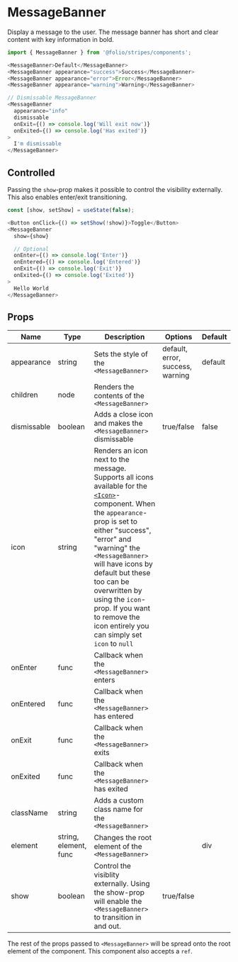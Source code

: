 # MessageBanner
Display a message to the user. The message banner has short and clear content with key information in bold.

```js
import { MessageBanner } from '@folio/stripes/components';

<MessageBanner>Default</MessageBanner>
<MessageBanner appearance="success">Success</MessageBanner>
<MessageBanner appearance="error">Error</MessageBanner>
<MessageBanner appearance="warning">Warning</MessageBanner>

// Dismissable MessageBanner
<MessageBanner 
  appearance="info" 
  dismissable
  onExit={() => console.log('Will exit now')}
  onExited={() => console.log('Has exited')}
>
  I'm dismissable
</MessageBanner>
```

## Controlled
Passing the `show`-prop makes it possible to control the visibility externally. This also enables enter/exit transitioning.

```js
const [show, setShow] = useState(false);

<Button onClick={() => setShow(!show)}>Toggle</Button>
<MessageBanner
  show={show}

  // Optional
  onEnter={() => console.log('Enter')}
  onEntered={() => console.log('Entered')}
  onExit={() => console.log('Exit')}
  onExited={() => console.log('Exited')}
>
  Hello World
</MessageBanner>
```

## Props
Name | Type | Description | Options | Default
-- | -- | -- | -- | --
appearance | string | Sets the style of the `<MessageBanner>` | default, error, success, warning | default
children | node | Renders the contents of the `<MessageBanner>` | |
dismissable | boolean | Adds a close icon and makes the `<MessageBanner>` dismissable | true/false | false
icon | string | Renders an icon next to the message. Supports all icons available for the [`<Icon>`](/?selectedKind=Icon)-component. When the `appearance`-prop is set to either "success", "error" and "warning" the `<MessageBanner>` will have icons by default but these too can be overwritten by using the `icon`-prop. If you want to remove the icon entirely you can simply set `icon` to `null` | |
onEnter | func | Callback when the `<MessageBanner>` enters | |
onEntered | func | Callback when the `<MessageBanner>` has entered | |
onExit | func | Callback when the `<MessageBanner>` exits | |
onExited | func | Callback when the `<MessageBanner>` has exited | |
className | string | Adds a custom class name for the `<MessageBanner>` | |
element | string, element, func | Changes the root element of the `<MessageBanner>` | | div |
show | boolean | Control the visiblity externally. Using the show-prop will enable the `<MessageBanner>` to transition in and out. | true/false | |


The rest of the props passed to `<MessageBanner>` will be spread onto the root element of the component. This component also accepts a `ref`.
